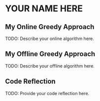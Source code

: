 # YOUR NAME HERE

## My Online Greedy Approach

TODO: Describe your online algorithm here.

## My Offline Greedy Approach

TODO: Describe your offline algorithm here.

## Code Reflection

TODO: Provide your code reflection here.
